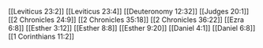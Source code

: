 [[Leviticus 23:2]]
[[Leviticus 23:4]]
[[Deuteronomy 12:32]]
[[Judges 20:1]]
[[2 Chronicles 24:9]]
[[2 Chronicles 35:18]]
[[2 Chronicles 36:22]]
[[Ezra 6:8]]
[[Esther 3:12]]
[[Esther 8:8]]
[[Esther 9:20]]
[[Daniel 4:1]]
[[Daniel 6:8]]
[[1 Corinthians 11:2]]
